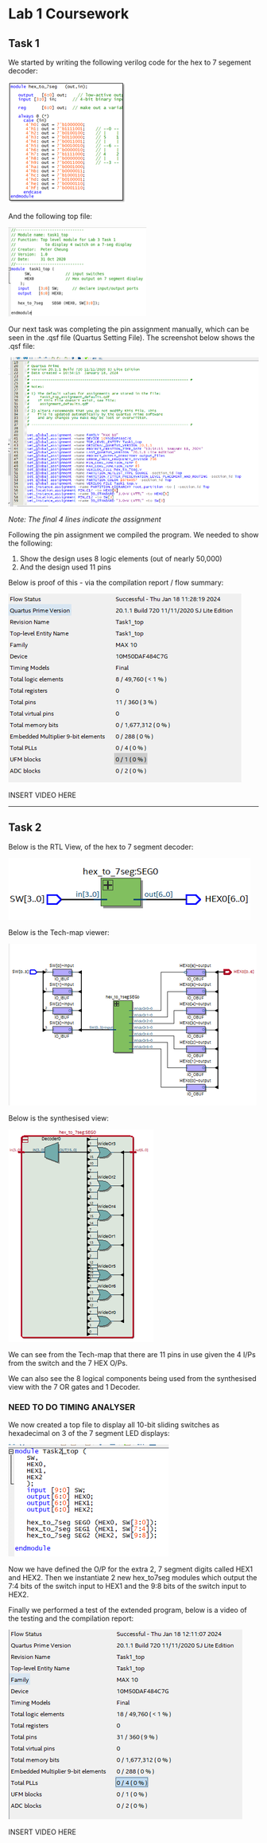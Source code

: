 # Lab 1 Coursework #

## Task 1 ## 

We started by writing the following verilog code for the hex to 7 segement decoder:

![7segmen](task1/7seg_verilog.png)

And the following top file:

![toptask1](task1/top_verilog.png)

Our next task was completing the pin assignment manually, which can be seen in the .qsf file (Quartus Setting File). The screenshot below shows the .qsf file:

![manualassignment](task1/manualpinasignmentproof.PNG)

*Note: The final 4 lines indicate the assignment*

Following the pin assignment we compiled the program. We needed to show the following:

1. Show the design uses 8 logic elements (out of nearly 50,000)
2. And the design used 11 pins

Below is proof of this - via the compilation report / flow summary:

![flowsumt1](task1/flowsummarytask1.PNG)

INSERT VIDEO HERE

---
## Task 2 ##

Below is the RTL View, of the hex to 7 segment decoder:

![rtl](task2/rtlview.PNG)

Below is the Tech-map viewer:

![tmap](task2/techmapviewerpostmapping.PNG)

Below is the synthesised view:

![synview](task2/symthesisedview.PNG)

We can see from the Tech-map that there are 11 pins in use given the 4 I/Ps from the switch and the 7 HEX O/Ps.

We can also see the 8 logical components being used from the synthesised view with the 7 OR gates and 1 Decoder.

### **NEED TO DO TIMING ANALYSER** ###

We now created a top file to display all 10-bit sliding switches as hexadecimal on 3 of the 7 segment LED displays:

![t2top](task2/task2top.PNG)

Now we have defined the O/P for the extra 2, 7 segment digits called HEX1 and HEX2. Then we instantiate 2 new hex_to7seg modules which output the 7:4 bits of the switch input to HEX1 and the 9:8 bits of the switch input to HEX2.

Finally we performed a test of the extended program, below is a video of the testing and the compilation report:

![compreportt2](task2/compilationreport.PNG)

INSERT VIDEO HERE